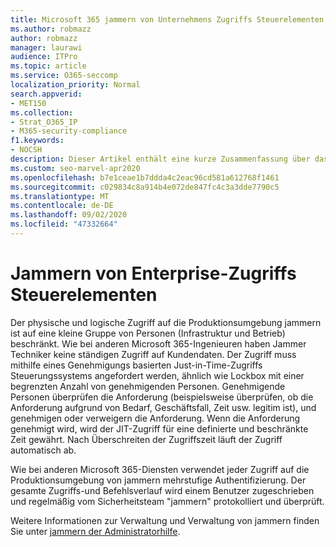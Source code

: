 ```yaml
---
title: Microsoft 365 jammern von Unternehmens Zugriffs Steuerelementen
ms.author: robmazz
author: robmazz
manager: laurawi
audience: ITPro
ms.topic: article
ms.service: O365-seccomp
localization_priority: Normal
search.appverid:
- MET150
ms.collection:
- Strat_O365_IP
- M365-security-compliance
f1.keywords:
- NOCSH
description: Dieser Artikel enthält eine kurze Zusammenfassung über das Jammern von Enterprise-Zugriffs Steuerelementen in der Produktionsumgebung.
ms.custom: seo-marvel-apr2020
ms.openlocfilehash: b7e1ceae1b7ddda4c2eac96cd581a612768f1461
ms.sourcegitcommit: c029834c8a914b4e072de847fc4c3a3dde7790c5
ms.translationtype: MT
ms.contentlocale: de-DE
ms.lasthandoff: 09/02/2020
ms.locfileid: "47332664"
---
```

# <a name="yammer-enterprise-access-controls"></a>Jammern von Enterprise-Zugriffs Steuerelementen 

Der physische und logische Zugriff auf die Produktionsumgebung jammern ist auf eine kleine Gruppe von Personen (Infrastruktur und Betrieb) beschränkt. Wie bei anderen Microsoft 365-Ingenieuren haben Jammer Techniker keine ständigen Zugriff auf Kundendaten. Der Zugriff muss mithilfe eines Genehmigungs basierten Just-in-Time-Zugriffs Steuerungssystems angefordert werden, ähnlich wie Lockbox mit einer begrenzten Anzahl von genehmigenden Personen. Genehmigende Personen überprüfen die Anforderung (beispielsweise überprüfen, ob die Anforderung aufgrund von Bedarf, Geschäftsfall, Zeit usw. legitim ist), und genehmigen oder verweigern die Anforderung. Wenn die Anforderung genehmigt wird, wird der JIT-Zugriff für eine definierte und beschränkte Zeit gewährt. Nach Überschreiten der Zugriffszeit läuft der Zugriff automatisch ab.

Wie bei anderen Microsoft 365-Diensten verwendet jeder Zugriff auf die Produktionsumgebung von jammern mehrstufige Authentifizierung. Der gesamte Zugriffs-und Befehlsverlauf wird einem Benutzer zugeschrieben und regelmäßig vom Sicherheitsteam "jammern" protokolliert und überprüft.

Weitere Informationen zur Verwaltung und Verwaltung von jammern finden Sie unter [jammern der Administratorhilfe](https://docs.microsoft.com/yammer/yammer-landing-page).
